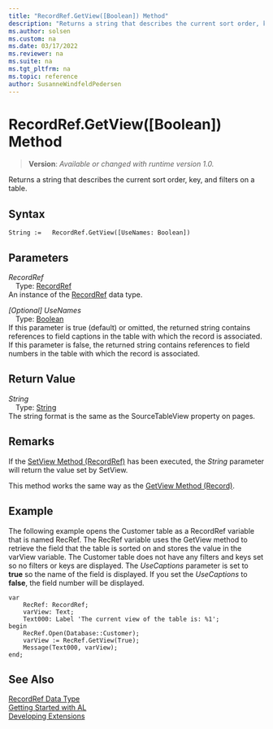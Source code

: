 ```yaml
---
title: "RecordRef.GetView([Boolean]) Method"
description: "Returns a string that describes the current sort order, key, and filters on a table."
ms.author: solsen
ms.custom: na
ms.date: 03/17/2022
ms.reviewer: na
ms.suite: na
ms.tgt_pltfrm: na
ms.topic: reference
author: SusanneWindfeldPedersen
---
```

[//]: # (START>DO_NOT_EDIT)
[//]: # (IMPORTANT:Do not edit any of the content between here and the END>DO_NOT_EDIT.)
[//]: # (Any modifications should be made in the .xml files in the ModernDev repo.)
# RecordRef.GetView([Boolean]) Method
> **Version**: _Available or changed with runtime version 1.0._

Returns a string that describes the current sort order, key, and filters on a table.


## Syntax
```AL
String :=   RecordRef.GetView([UseNames: Boolean])
```
## Parameters
*RecordRef*  
&emsp;Type: [RecordRef](recordref-data-type.md)  
An instance of the [RecordRef](recordref-data-type.md) data type.  

*[Optional] UseNames*  
&emsp;Type: [Boolean](../boolean/boolean-data-type.md)  
If this parameter is true (default) or omitted, the returned string contains references to field captions in the table with which the record is associated. If this parameter is false, the returned string contains references to field numbers in the table with which the record is associated.  


## Return Value
*String*  
&emsp;Type: [String](../text/text-data-type.md)  
The string format is the same as the SourceTableView property on pages.


[//]: # (IMPORTANT: END>DO_NOT_EDIT)

## Remarks  
 If the [SetView Method \(RecordRef\)](recordref-setview-method.md) has been executed, the *String* parameter will return the value set by SetView.  
  
 This method works the same way as the [GetView Method \(Record\)](recordref-getview-method.md).  
  
## Example  
 The following example opens the Customer table as a RecordRef variable that is named RecRef. The RecRef variable uses the GetView method to retrieve the field that the table is sorted on and stores the value in the varView variable. The Customer table does not have any filters and keys set so no filters or keys are displayed. The *UseCaptions* parameter is set to **true** so the name of the field is displayed. If you set the *UseCaptions* to **false**, the field number will be displayed. 
 
```al
var
    RecRef: RecordRef;
    varView: Text;
    Text000: Label 'The current view of the table is: %1';
begin    
    RecRef.Open(Database::Customer);  
    varView := RecRef.GetView(True);  
    Message(Text000, varView);  
end;
```  
  

## See Also
[RecordRef Data Type](recordref-data-type.md)  
[Getting Started with AL](../../devenv-get-started.md)  
[Developing Extensions](../../devenv-dev-overview.md)